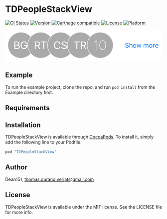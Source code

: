 # TDPeopleStackView

[![CI Status](http://img.shields.io/travis/Dean151/TDPeopleStackView.svg?style=flat)](https://travis-ci.org/Dean151/TDPeopleStackView)
[![Version](https://img.shields.io/cocoapods/v/TDPeopleStackView.svg?style=flat)](http://cocoapods.org/pods/TDPeopleStackView)
[![Carthage compatible](https://img.shields.io/badge/Carthage-compatible-4BC51D.svg?style=flat)](https://github.com/Carthage/Carthage)
[![License](https://img.shields.io/cocoapods/l/TDPeopleStackView.svg?style=flat)](http://cocoapods.org/pods/TDPeopleStackView)
[![Platform](https://img.shields.io/cocoapods/p/TDPeopleStackView.svg?style=flat)](http://cocoapods.org/pods/TDPeopleStackView)

![screenshot](https://raw.githubusercontent.com/Dean151/TDPeopleStackView/master/Screenshots/small.png)

## Example

To run the example project, clone the repo, and run `pod install` from the Example directory first.

## Requirements

## Installation

TDPeopleStackView is available through [CocoaPods](http://cocoapods.org). To install
it, simply add the following line to your Podfile:

```ruby
pod "TDPeopleStackView"
```

## Author

Dean151, thomas.durand.verjat@gmail.com

## License

TDPeopleStackView is available under the MIT license. See the LICENSE file for more info.
